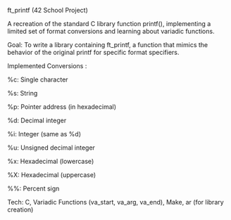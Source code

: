 ft_printf (42 School Project)

A recreation of the standard C library function printf(), implementing a limited set of format conversions and learning about variadic functions.

Goal: To write a library containing ft_printf, a function that mimics the behavior of the original printf for specific format specifiers.

Implemented Conversions :

%c: Single character

%s: String

%p: Pointer address (in hexadecimal)

%d: Decimal integer

%i: Integer (same as %d)

%u: Unsigned decimal integer

%x: Hexadecimal (lowercase)

%X: Hexadecimal (uppercase)

%%: Percent sign

Tech: C, Variadic Functions (va_start, va_arg, va_end), Make, ar (for library creation)
